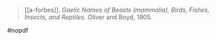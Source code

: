 > [[a-forbes]]. *Gaelic Names of Beasts (mammalia), Birds, Fishes, Insects, and Reptiles*. Oliver and Boyd, 1905.
 
#nopdf 
